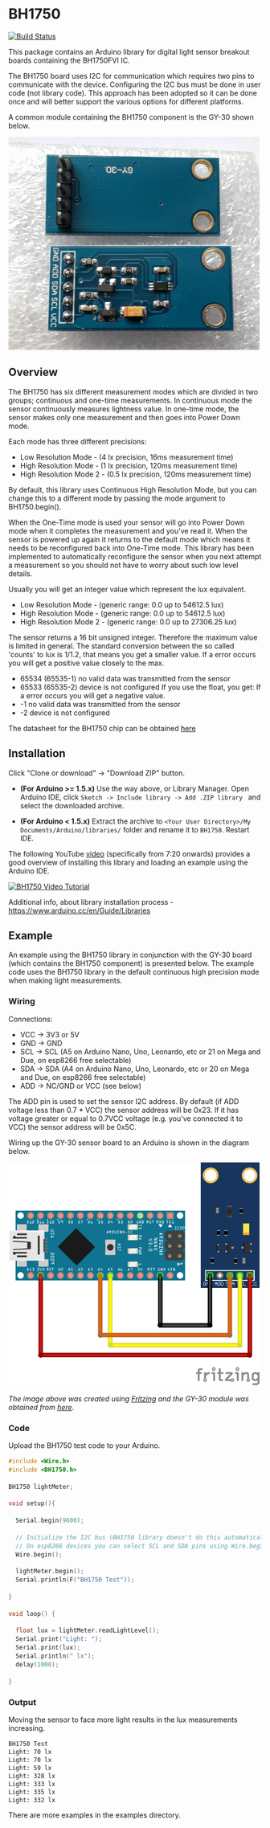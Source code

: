# BH1750

[![Build Status](https://travis-ci.org/claws/BH1750.svg?branch=master)](https://travis-ci.org/claws/BH1750)<br>

This package contains an Arduino library for digital light sensor breakout boards containing the
BH1750FVI IC.

The BH1750 board uses I2C for communication which requires two pins to
communicate with the device. Configuring the I2C bus must be done in user code
(not library code). This approach has been adopted so it can be done once and
will better support the various options for different platforms.

A common module containing the BH1750 component is the GY-30 shown below.

![GY-30 Module image](resources/gy30-module.jpg)


## Overview

The BH1750 has six different measurement modes which are divided in two groups;
continuous and one-time measurements. In continuous mode the sensor
continuously measures lightness value. In one-time mode, the sensor makes only
one measurement and then goes into Power Down mode.

Each mode has three different precisions:

  - Low Resolution Mode - (4 lx precision, 16ms measurement time)
  - High Resolution Mode - (1 lx precision, 120ms measurement time)
  - High Resolution Mode 2 - (0.5 lx precision, 120ms measurement time)

By default, this library uses Continuous High Resolution Mode, but you can
change this to a different mode by passing the mode argument to
BH1750.begin().

When the One-Time mode is used your sensor will go into Power Down mode when
it completes the measurement and you've read it. When the sensor is powered up
again it returns to the default mode which means it needs to be reconfigured
back into One-Time mode. This library has been implemented to automatically
reconfigure the sensor when you next attempt a measurement so you should not
have to worry about such low level details.

Usually you will get an integer value which represent the lux equivalent.
  - Low Resolution Mode - (generic range: 0.0 up to 54612.5 lux)
  - High Resolution Mode - (generic range: 0.0 up to 54612.5 lux)
  - High Resolution Mode 2 - (generic range: 0.0 up to 27306.25 lux)

The sensor returns a 16 bit unsigned integer. Therefore the maximum value is limited in general. 
The standard conversion between the so called 'counts' to lux is 1/1.2, that means you get a smaller value.
If a error occurs you will get a positive value closely to the max.
  - 65534 (65535-1) no valid data was transmitted from the sensor
  - 65533 (65535-2) device is not configured
If you use the float, you get:
If a error occurs you will get a negative value.
  - -1 no valid data was transmitted from the sensor
  - -2 device is not configured

The datasheet for the BH1750 chip can be obtained [here](http://www.elechouse.com/elechouse/images/product/Digital%20light%20Sensor/bh1750fvi-e.pdf)


## Installation

Click "Clone or download" -> "Download ZIP" button.

  - **(For Arduino >= 1.5.x)** Use the way above, or Library Manager. Open Arduino
    IDE, click `Sketch -> Include library -> Add .ZIP library ` and select the
    downloaded archive.

  - **(For Arduino < 1.5.x)** Extract the archive to
    ``<Your User Directory>/My Documents/Arduino/libraries/`` folder and rename it
    to `BH1750`. Restart IDE.

The following YouTube [video](https://youtu.be/ACTMQvPVMLs) (specifically from
7:20 onwards) provides a good overview of installing this library and loading
an example using the Arduino IDE.

[![BH1750 Video Tutorial](https://img.youtube.com/vi/ACTMQvPVMLs/0.jpg)](https://youtu.be/ACTMQvPVMLs?t=437)

Additional info, about library installation process - https://www.arduino.cc/en/Guide/Libraries


## Example

An example using the BH1750 library in conjunction with the GY-30 board
(which contains the BH1750 component) is presented below. The example
code uses the BH1750 library in the default continuous high precision
mode when making light measurements.

### Wiring

Connections:

  - VCC -> 3V3 or 5V
  - GND -> GND
  - SCL -> SCL (A5 on Arduino Nano, Uno, Leonardo, etc or 21 on Mega and Due, on esp8266 free selectable)
  - SDA -> SDA (A4 on Arduino Nano, Uno, Leonardo, etc or 20 on Mega and Due, on esp8266 free selectable)
  - ADD -> NC/GND or VCC (see below)

The ADD pin is used to set the sensor I2C address. By default (if ADD voltage
less than 0.7 * VCC) the sensor address will be 0x23. If it has voltage
greater or equal to 0.7VCC voltage (e.g. you've connected it to VCC) the
sensor address will be 0x5C.

Wiring up the GY-30 sensor board to an Arduino is shown in the diagram below.

![Example wiring diagram image](resources/wiring-diagram-gy30-module.png)

*The image above was created using [Fritzing](http://fritzing.org/home/) and
the GY-30 module was obtained from [here](http://omnigatherum.ca/wp/?p=6)*.

### Code

Upload the BH1750 test code to your Arduino.

``` c++
#include <Wire.h>
#include <BH1750.h>

BH1750 lightMeter;

void setup(){

  Serial.begin(9600);

  // Initialize the I2C bus (BH1750 library doesn't do this automatically)
  // On esp8266 devices you can select SCL and SDA pins using Wire.begin(D4, D3);
  Wire.begin();

  lightMeter.begin();
  Serial.println(F("BH1750 Test"));

}

void loop() {

  float lux = lightMeter.readLightLevel();
  Serial.print("Light: ");
  Serial.print(lux);
  Serial.println(" lx");
  delay(1000);

}
```

### Output

Moving the sensor to face more light results in the lux measurements increasing.
```
BH1750 Test
Light: 70 lx
Light: 70 lx
Light: 59 lx
Light: 328 lx
Light: 333 lx
Light: 335 lx
Light: 332 lx
```
There are more examples in the examples directory.
